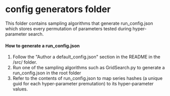 # config generators folder

This folder contains sampling algorithms that generate run_config.json which stores every permutation of parameters tested during hyper-parameter search.

#### How to generate a run_config.json
1. Follow the "Author a default_config.json" section in the README in the /src/ folder.  
2. Run one of the sampling algorithms such as GridSearch.py to generate a run_config.json in the root folder  
3. Refer to the contents of run_config.json to map series hashes (a unique guid for each hyper-parameter premutation) to its hyper-parameter values.  

